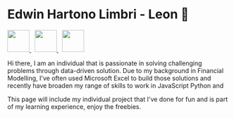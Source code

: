 # Edwin Hartono Limbri - Leon :lemon: 
<p align='left'>
  <a href = 'https://www.exlcloud.io/about-us'> 
    <img width = 50 height = 50 src = 'https://images.squarespace-cdn.com/content/v1/627ade4bb6f11d290b193d12/283e13f5-5143-4712-9c23-43b6bbd71ae3/exl+cloud+logo.png'>
  </a>
  &nbsp
  <a href = 'https://www.linkedin.com/in/leonlimbri/'>
    <img width = 50 height = 50 src = 'https://upload.wikimedia.org/wikipedia/commons/thumb/f/f8/LinkedIn_icon_circle.svg/2048px-LinkedIn_icon_circle.svg.png'>
  </a>
  &nbsp
  <a href = 'https://github.com/leonlimbri'>
    <img width = 50 height = 50 src = 'https://cdn4.iconfinder.com/data/icons/iconsimple-logotypes/512/github-512.png'>
  </a>
</p>

Hi there, I am an individual that is passionate in solving challenging problems through data-driven solution. Due to my background in Financial Modelling, I've often used Microsoft Excel to build those solutions and recently have broaden my range of skills to work in JavaScript Python and 

This page will include my individual project that I've done for fun and is part of my learning experience, enjoy the freebies.
